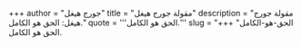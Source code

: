 +++
author = "جورج هيغل"
title = "مقولة جورج هيغل"
description = "مقولة جورج هيغل: الحق هو الكامل."
quote = '''الحق هو الكامل.'''
slug = "الحق-هو-الكامل"
+++
الحق هو الكامل.
